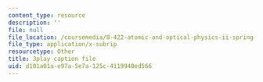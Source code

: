```yaml
---
content_type: resource
description: ''
file: null
file_location: /coursemedia/8-422-atomic-and-optical-physics-ii-spring-2013/d101a01ae97a5e7a125c4119940ed566_RjcU0OydPcE.srt
file_type: application/x-subrip
resourcetype: Other
title: 3play caption file
uid: d101a01a-e97a-5e7a-125c-4119940ed566
---
```


